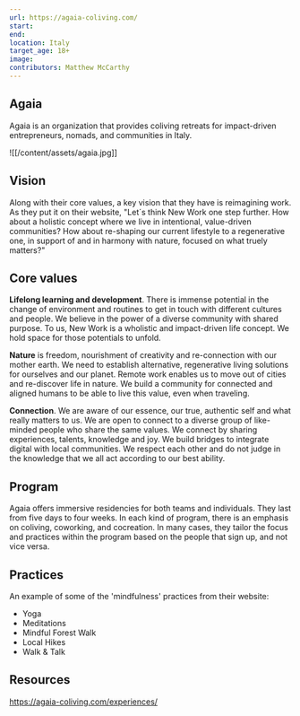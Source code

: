 ```yaml
---
url: https://agaia-coliving.com/
start: 
end: 
location: Italy
target_age: 18+
image: 
contributors: Matthew McCarthy
---
```


## Agaia 

Agaia is an organization that provides coliving retreats for impact-driven entrepreneurs, nomads, and communities in Italy.

![[/content/assets/agaia.jpg]]

## Vision  

Along with their core values, a key vision that they have is reimagining work. As they put it on their website, "Let´s think New Work one step further. How about a holistic concept where we live in intentional, value-driven communities? How about re-shaping our current lifestyle to a regenerative one, in support of and in harmony with nature, focused on what truely matters?"

## Core values 

**Lifelong learning and development**. There is immense potential in the change of environment and routines to get in touch with different cultures and people. We believe in the power of a diverse community with shared purpose. To us, New Work is a wholistic and impact-driven life concept. We hold space for those potentials to unfold.

**Nature** is freedom, nourishment of creativity and re-connection with our mother earth. We need to establish alternative, regenerative living solutions for ourselves and our planet. Remote work enables us to move out of cities and re-discover life in nature. We build a community for connected and aligned humans to be able to live this value, even when traveling.

**Connection**. We are aware of our essence, our true, authentic self and what really matters to us. We are open to connect to a diverse group of like-minded people who share the same values. We connect by sharing experiences, talents, knowledge and joy. We build bridges to integrate digital with local communities. We respect each other and do not judge in the knowledge that we all act according to our best ability.
## Program

Agaia offers immersive residencies for both teams and individuals. They last from five days to four  weeks. In each kind of program, there is an emphasis on coliving, coworking, and cocreation. In many cases, they tailor the focus and practices within the program based on the people that sign up, and not vice versa. 
## Practices 

An example of some of the 'mindfulness' practices from their website: 

- Yoga  
- Meditations  
- Mindful Forest Walk  
- Local Hikes  
- Walk & Talk

## Resources 

https://agaia-coliving.com/experiences/